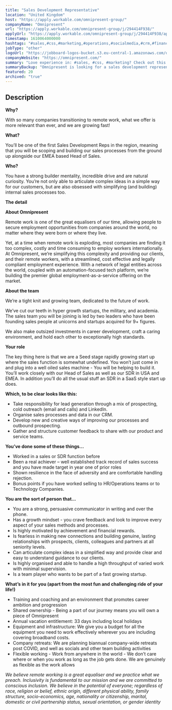 ```yaml
---
title: "Sales Development Representative"
location: "United Kingdom"
host: "https://apply.workable.com/omnipresent-group/"
companyName: "Omnipresent"
url: "https://apply.workable.com/omnipresent-group/j/294414F938/"
applyUrl: "https://apply.workable.com/omnipresent-group/j/294414F938/apply/"
timestamp: 1610064000000
hashtags: "#sales,#css,#marketing,#operations,#socialmedia,#crm,#finance"
jobType: "other"
logoUrl: "https://jobboard-logos-bucket.s3.eu-central-1.amazonaws.com/omnipresent"
companyWebsite: "https://omnipresent.com/"
summary: "Love experience in: #sales, #css, #marketing? Check out this job post!"
summaryBackup: "Omnipresent is looking for a sales development representative that has experience in: #sales, #css, #marketing."
featured: 20
archived: "true"
---
```


## Description

**Why?**

With so many companies transitioning to remote work, what we offer is more relevant than ever, and we are growing fast!

**What?**

You’ll be one of the first Sales Development Reps in the region, meaning that you will be scoping and building our sales processes from the ground up alongside our EMEA based Head of Sales.

**Who?**

You have a strong builder mentality, incredible drive and are natural curiosity. You’re not only able to articulate complex ideas in a simple way for our customers, but are also obsessed with simplifying (and building) internal sales processes too.

**The detail**

**About Omnipresent**

Remote work is one of the great equalisers of our time, allowing people to secure employment opportunities from companies around the world, no matter where they were born or where they live.

Yet, at a time when remote work is exploding, most companies are finding it too complex, costly and time consuming to employ workers internationally. At Omnipresent, we’re simplifying this complexity and providing our clients, and their remote workers, with a streamlined, cost effective and legally compliant employment experience. With a network of legal entities across the world, coupled with an automation-focused tech platform, we’re building the premier global employment-as-a-service offering on the market.

**About the team**

We’re a tight knit and growing team, dedicated to the future of work.

We’ve cut our teeth in hyper growth startups, the military, and academia. The sales team you will be joining is led by two leaders who have been founding sales people at unicorns and startups acquired for 9+ figures.

We also make outsized investments in career development, craft a caring environment, and hold each other to exceptionally high standards.

**Your role**

The key thing here is that we are a Seed stage rapidly growing start up where the sales function is somewhat undefined. You won’t just come in and plug into a well oiled sales machine - You will be helping to build it. You’ll work closely with our Head of Sales as well as our SDR in USA and EMEA. In addition you’ll do all the usual stuff an SDR in a SaaS style start up does.

**Which, to be clear looks like this:**

*   Take responsibility for lead generation through a mix of prospecting, cold outreach (email and calls) and LinkedIn.
*   Organise sales processes and data in our CRM.
*   Develop new and creative ways of improving our processes and outbound prospecting.
*   Gather and structure customer feedback to share with our product and service teams.

**You’ve done some of these things...**

*   Worked in a sales or SDR function before
*   Been a real achiever – well established track record of sales success and you have made target in year one of prior roles
*   Shown resilience in the face of adversity and are comfortable handling rejection.
*   Bonus points if you have worked selling to HR/Operations teams or to Technology Companies.

**You are the sort of person that...**

*   You are a strong, persuasive communicator in writing and over the phone.
*   Has a growth mindset - you crave feedback and look to improve every aspect of your sales methods and processes.
*   Is highly motivated by achievement and financial rewards.
*   Is fearless in making new connections and building genuine, lasting relationships with prospects, clients, colleagues and partners at all seniority levels.
*   Can articulate complex ideas in a simplified way and provide clear and easy to understand guidance to our clients.
*   Is highly organised and able to handle a high throughput of varied work with minimal supervision.
*   Is a team player who wants to be part of a fast growing startup.

**What’s in it for you (apart from the most fun and challenging ride of your life!)**

*   Training and coaching and an environment that promotes career ambition and progression
*   Shared ownership - Being a part of our journey means you will own a piece of Omnipresent
*   Annual vacation entitlement: 33 days including local holidays
*   Equipment and infrastructure: We give you a budget for all the equipment you need to work effectively wherever you are including covering broadband costs.
*   Company retreats: We are planning biannual company-wide retreats post COVID, and well as socials and other team building activities
*   Flexible working - Work from anywhere in the world - We don’t care where or when you work as long as the job gets done. We are genuinely as flexible as the work allows

_We believe remote working is a great equaliser and we practice what we preach. Inclusivity is fundamental to our mission and we are committed to conscious inclusion. We believe in the potential of everyone; regardless of race, religion or belief, ethnic origin, different physical ability, family structure, socio-economics, age, nationality or citizenship, marital, domestic or civil partnership status, sexual orientation, or gender identity_
